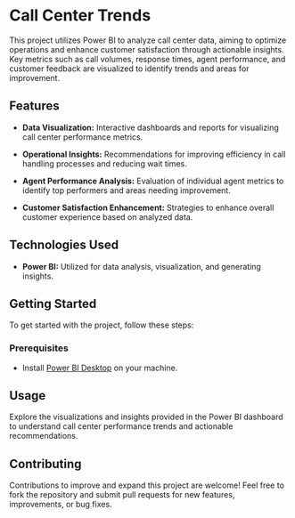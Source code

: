 # Call Center Trends

This project utilizes Power BI to analyze call center data, aiming to optimize operations and enhance customer satisfaction through actionable insights. Key metrics such as call volumes, response times, agent performance, and customer feedback are visualized to identify trends and areas for improvement.

## Features

- **Data Visualization:** Interactive dashboards and reports for visualizing call center performance metrics.
  
- **Operational Insights:** Recommendations for improving efficiency in call handling processes and reducing wait times.
  
- **Agent Performance Analysis:** Evaluation of individual agent metrics to identify top performers and areas needing improvement.
  
- **Customer Satisfaction Enhancement:** Strategies to enhance overall customer experience based on analyzed data.

## Technologies Used

- **Power BI:** Utilized for data analysis, visualization, and generating insights.

## Getting Started

To get started with the project, follow these steps:

### Prerequisites

- Install [Power BI Desktop](https://powerbi.microsoft.com/desktop/) on your machine.

## Usage

Explore the visualizations and insights provided in the Power BI dashboard to understand call center performance trends and actionable recommendations.

## Contributing

Contributions to improve and expand this project are welcome! Feel free to fork the repository and submit pull requests for new features, improvements, or bug fixes.

